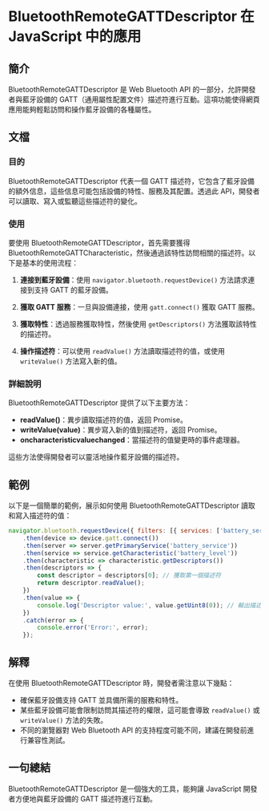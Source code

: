 <!--
Meta Description: # BluetoothRemoteGATTDescriptor 在 JavaScript 中的應用 ## 簡介 BluetoothRemoteGATTDescriptor 是 Web Bluetooth API 的一部分，允許開發者與藍牙設備的 GATT（通用屬性配置文件）描述符進行互動。這項功能使...
Meta Keywords: gatt, bluetoothremotegattdescriptor, then, bluetooth, readvalue
-->

# BluetoothRemoteGATTDescriptor 在 JavaScript 中的應用

## 簡介
BluetoothRemoteGATTDescriptor 是 Web Bluetooth API 的一部分，允許開發者與藍牙設備的 GATT（通用屬性配置文件）描述符進行互動。這項功能使得網頁應用能夠輕鬆訪問和操作藍牙設備的各種屬性。

## 文檔
### 目的
BluetoothRemoteGATTDescriptor 代表一個 GATT 描述符，它包含了藍牙設備的額外信息，這些信息可能包括設備的特性、服務及其配置。透過此 API，開發者可以讀取、寫入或監聽這些描述符的變化。

### 使用
要使用 BluetoothRemoteGATTDescriptor，首先需要獲得 BluetoothRemoteGATTCharacteristic，然後通過該特性訪問相關的描述符。以下是基本的使用流程：

1. **連接到藍牙設備**：使用 `navigator.bluetooth.requestDevice()` 方法請求連接到支持 GATT 的藍牙設備。
   
2. **獲取 GATT 服務**：一旦與設備連接，使用 `gatt.connect()` 獲取 GATT 服務。

3. **獲取特性**：透過服務獲取特性，然後使用 `getDescriptors()` 方法獲取該特性的描述符。

4. **操作描述符**：可以使用 `readValue()` 方法讀取描述符的值，或使用 `writeValue()` 方法寫入新的值。

### 詳細說明
BluetoothRemoteGATTDescriptor 提供了以下主要方法：

- **readValue()**：異步讀取描述符的值，返回 Promise。
- **writeValue(value)**：異步寫入新的值到描述符，返回 Promise。
- **oncharacteristicvaluechanged**：當描述符的值變更時的事件處理器。

這些方法使得開發者可以靈活地操作藍牙設備的描述符。

## 範例
以下是一個簡單的範例，展示如何使用 BluetoothRemoteGATTDescriptor 讀取和寫入描述符的值：

```javascript
navigator.bluetooth.requestDevice({ filters: [{ services: ['battery_service'] }] })
    .then(device => device.gatt.connect())
    .then(server => server.getPrimaryService('battery_service'))
    .then(service => service.getCharacteristic('battery_level'))
    .then(characteristic => characteristic.getDescriptors())
    .then(descriptors => {
        const descriptor = descriptors[0]; // 獲取第一個描述符
        return descriptor.readValue();
    })
    .then(value => {
        console.log('Descriptor value:', value.getUint8(0)); // 輸出描述符的值
    })
    .catch(error => {
        console.error('Error:', error);
    });
```

## 解釋
在使用 BluetoothRemoteGATTDescriptor 時，開發者需注意以下幾點：

- 確保藍牙設備支持 GATT 並具備所需的服務和特性。
- 某些藍牙設備可能會限制訪問其描述符的權限，這可能會導致 `readValue()` 或 `writeValue()` 方法的失敗。
- 不同的瀏覽器對 Web Bluetooth API 的支持程度可能不同，建議在開發前進行兼容性測試。

## 一句總結
BluetoothRemoteGATTDescriptor 是一個強大的工具，能夠讓 JavaScript 開發者方便地與藍牙設備的 GATT 描述符進行互動。